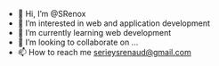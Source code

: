 - 👋 Hi, I’m @SRenox
- 👀 I’m interested in web and application development
- 🌱 I’m currently learning web development
- 💞️ I’m looking to collaborate on ...
- 📫 How to reach me serieysrenaud@gmail.com

<!---
SRenox/SRenox is a ✨ special ✨ repository because its `README.md` (this file) appears on your GitHub profile.
You can click the Preview link to take a look at your changes.
--->
